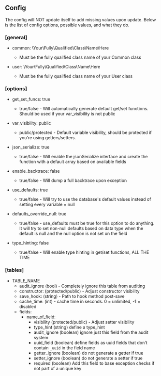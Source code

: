 ## Config

The config will NOT update itself to add missing values upon update. Below is the list of config options, possible values, and what they do.


### [general]

 - common: \Your\Fully\Qualified\Class\Name\Here
   - Must be the fully qualified class name of your Common class

 - user: \Your\Fully\Qualified\Class\Name\Here
   - Must be the fully qualified class name of your User class


### [options]
 - get_set_funcs: true
   - true/false - Will automatically generate default get/set functions.  Should be used if your var_visibility is not public

 - var_visibility: public
   - public/protected - Default variable visibility, should be protected if you're using getters/setters.

 - json_serialize: true
   - true/false - Will enable the jsonSerialize interface and create the function with a default array based on available fields

 - enable_backtrace: false
   - true/false - Will dump a full backtrace upon exception

 - use_defaults: true
   - true/false - Will try to use the database's default values instead of setting every variable = null

 - defaults_override_null: true
   - true/false - use_defaults must be true for this option to do anything.  It will try to set non-null defaults based on data type when the default is null and the null option is not set on the field
   
 - type_hinting: false
   - true/false - Will enable type hinting in get/set functions, ALL THE TIME
   
   
### [tables]
   - TABLE_NAME
     - audit_ignore (bool) - Completely ignore this table from auditing
     - constructor: (protected/public) - Adjust constructor visibility
     - save_hook: (string) - Path to hook method post-save
     - cache_time: (int) - cache time in seconds.  0 = unlimited, -1 = disabled
     - fields:
       - name_of_field:
         - visibility (protected/public) - Adjust setter visibility
         - type_hint (string) define a type_hint
         - audit_ignore (boolean) ignore just this field from the audit system
         - uuid_field (boolean) define fields as uuid fields that don't contain `_uuid` in the field name
         - getter_ignore (boolean) do not generate a getter if true
         - setter_ignore (boolean) do not generate a setter if true
         - required (boolean) Add this field to base exception checks if not part of a unique key
